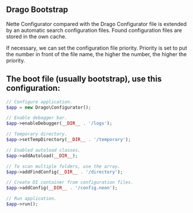## Drago Bootstrap

Nette Configurator compared with the Drago Configurator file is extended by an automatic
search configuration files. Found configuration files are stored in the own cache.

If necessary, we can set the configuration file priority. Priority is set to put the number
in front of the file name, the higher the number, the higher the priority.

## The boot file (usually bootstrap), use this configuration:

```php
// Configure application.
$app = new Drago\Configurator();

// Enable debagger bar.
$app->enableDebugger(__DIR__ . '/logs');

// Temporary directory.
$app->setTempDirectory(__DIR__ . '/temporary');

// Enabled autoload classes.
$app->addAutoload(__DIR__);

// To scan multiple folders, use the array.
$app->addFindConfig(__DIR__ . '/directory');

// Create DI container from configuration files.
$app->addConfig(__DIR__ . '/config.neon');

// Run application.
$app->run();
```
